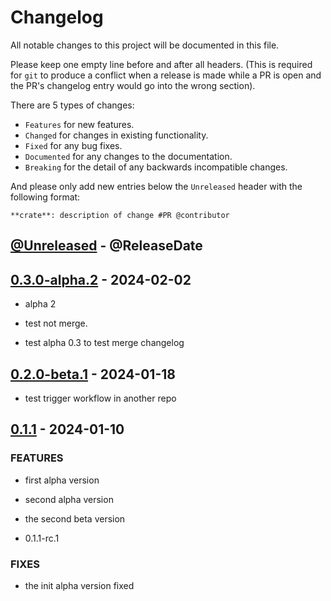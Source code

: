 # Changelog

All notable changes to this project will be documented in this file.

Please keep one empty line before and after all headers. (This is required for `git` to produce a conflict when a release is made while a PR is open and the PR's changelog entry would go into the wrong section).

There are 5 types of changes:

- `Features` for new features.
- `Changed` for changes in existing functionality.
- `Fixed` for any bug fixes.
- `Documented` for any changes to the documentation.
- `Breaking` for the detail of any backwards incompatible changes.

And please only add new entries below the `Unreleased` header with the following format:

    **crate**: description of change #PR @contributor

<!-- next-header -->

## [@Unreleased](https://github.com/RibirX/Ribir/compare/v0.3.0-alpha.2...HEAD) - @ReleaseDate

## [0.3.0-alpha.2](https://github.com/RibirX/Ribir/compare/v0.3.0-alpha.1...v0.3.0-alpha.2) - 2024-02-02

- alpha 2

- test not merge.

- test alpha 0.3 to test merge changelog

## [0.2.0-beta.1](https://github.com/RibirX/Ribir/compare/v0.2.0-alpha.1...v0.2.0-beta.1) - 2024-01-18

- test trigger workflow in another repo

## [0.1.1](https://github.com/RibirX/Ribir/compare/v0.1.1-rc.1...v0.1.1) - 2024-01-10

### FEATURES

- first alpha version

- second alpha version

- the second beta version

- 0.1.1-rc.1

### FIXES

- the init alpha version fixed

<!-- next-url -->
